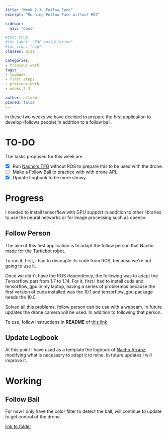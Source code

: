 ```yaml
---
title: "Week 2-3. Follow Face"
excerpt: "Running Follow Face without ROS"

sidebar:
  nav: "docs"

#toc: true
#toc_label: "TOC installation"
#toc_icon: "cog"
classes: wide

categories:
- Previous work
tags:
- logbook
- first steps
- previous work
- weeks 2-3

author: aitormf
pinned: false
---
```


in these two weeks we have decided to prepare the first application to develop (follows people),in addition to a follow ball.

# TO-DO

The tasks proposed for this week are

- [X] Run [Nacho's TFG](https://github.com/RoboticsLabURJC/2017-tfg-nacho_condes) without ROS to prepare this to be used with the drone.
- [ ] Make a Follow Ball to practice with with drone API.
- [X] Update Logbook to be more showy.

# Progress

I needed to install tensorflow with GPU support in addition to other libraries to use the neural networks or for image processing such as opencv.

## Follow Person
The aim of this first application is to adapt the follow person that Nacho made for the Turtlebot robot.

To run it, first, I had to decouple its code from ROS, because we're not going to use it.

Once we didn't have the ROS dependency, the following was to adapt the Tensorflow part from 1.7 to 1.14. For it, first I had to install cuda and tensorflow_gpu in my laptop, having a series of problermas because the first version of cuda installed was the 10.1 and tensorflow_gpu package needs the 10.0.

Solved all this problems, follow person can be use with a webcam. In future updates the drone camera will be used. In addition to following that person.

To use, follow instructions in **README** of [this link](https://github.com/aitormf/2019-tfm-aitor-martinez/tree/master/follow_person)

##  Update Logbook

At this point I have used as a template the logbook of [Nacho Arranz](https://github.com/RoboticsLabURJC/2019-tfm-ignacio-arranz/tree/master/docs_template), modifying what is necessary to adapt it to mine. In future updates I will improve it.


# Working

## Follow Ball

For now I only have the color filter to detect the ball, will continue to update to get control of the drone.

[link to folder](https://github.com/aitormf/2019-tfm-aitor-martinez/tree/master/follow_ball)